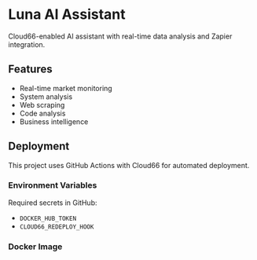 # Luna AI Assistant

Cloud66-enabled AI assistant with real-time data analysis and Zapier integration.

## Features
- Real-time market monitoring
- System analysis
- Web scraping
- Code analysis
- Business intelligence

## Deployment
This project uses GitHub Actions with Cloud66 for automated deployment.

### Environment Variables
Required secrets in GitHub:
- `DOCKER_HUB_TOKEN`
- `CLOUD66_REDEPLOY_HOOK`

### Docker Image
